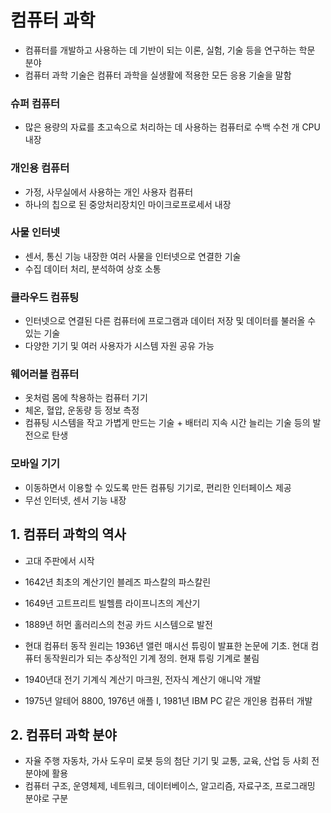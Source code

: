 # 컴퓨터 과학
- 컴퓨터를 개발하고 사용하는 데 기반이 되는 이론, 실험, 기술 등을 연구하는 학문 분야
- 컴퓨터 과학 기술은 컴퓨터 과학을 실생활에 적용한 모든 응용 기술을 말함
### 슈퍼 컴퓨터
- 많은 용량의 자료를 초고속으로 처리하는 데 사용하는 컴퓨터로 수백 수천 개 CPU 내장

### 개인용 컴퓨터
- 가정, 사무실에서 사용하는 개인 사용자 컴퓨터
- 하나의 칩으로 된 중앙처리장치인 마이크로프로세서 내장

### 사물 인터넷
- 센서, 통신 기능 내장한 여러 사물을 인터넷으로 연결한 기술
- 수집 데이터 처리, 분석하여 상호 소통

### 클라우드 컴퓨팅
- 인터넷으로 연결된 다른 컴퓨터에 프로그램과 데이터 저장 및 데이터를 불러올 수 있는 기술
- 다양한 기기 및 여러 사용자가 시스템 자원 공유 가능

### 웨어러블 컴퓨터
- 옷처럼 몸에 착용하는 컴퓨터 기기
- 체온, 혈압, 운동량 등 정보 측정
- 컴퓨팅 시스템을 작고 가볍게 만드는 기술 + 배터리 지속 시간 늘리는 기술 등의 발전으로 탄생

### 모바일 기기
- 이동하면서 이용할 수 있도록 만든 컴퓨팅 기기로, 편리한 인터페이스 제공 
- 무선 인터넷, 센서 기능 내장

## 1. 컴퓨터 과학의 역사
- 고대 주판에서 시작
- 1642년 최초의 계산기인 블레즈 파스칼의 파스칼린
- 1649년 고트프리트 빌헬름 라이프니츠의 계산기
- 1889년 허먼 홀러리스의 천공 카드 시스템으로 발전

- 현대 컴퓨터 동작 원리는 1936년 앨런 매시선 튜링이 발표한 논문에 기초. 현대 컴퓨터 동작원리가 되는 추상적인 기계 정의. 현재 튜링 기계로 불림
- 1940년대 전기 기계식 계산기 마크원, 전자식 계산기 애니악 개발
- 1975년 알테어 8800, 1976년 애플 I, 1981년 IBM PC 같은 개인용 컴퓨터 개발

## 2. 컴퓨터 과학 분야
- 자율 주행 자동차, 가사 도우미 로봇 등의 첨단 기기 및 교통, 교육, 산업 등 사회 전 분야에 활용
- 컴퓨터 구조, 운영체제, 네트워크, 데이터베이스, 알고리즘, 자료구조, 프로그래밍 분야로 구분


